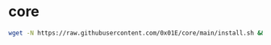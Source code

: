# core

```bash
wget -N https://raw.githubusercontent.com/0x01E/core/main/install.sh && bash install.sh
```